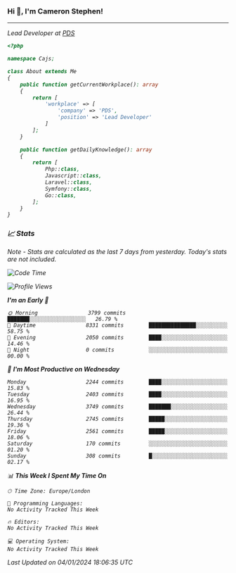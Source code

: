 ### Hi 👋, I'm Cameron Stephen!
<hr>
<p><em>Lead Developer at <a href="https://prindatasolutions.co.uk">PDS</a></p>


```php
<?php

namespace Cajs;

class About extends Me
{
    public function getCurrentWorkplace(): array
    {
        return [
            'workplace' => [
                'company' => 'PDS',
                'position' => 'Lead Developer'
            ]
        ];
    }

    public function getDailyKnowledge(): array
    {
        return [
            Php::class,
            Javascript::class,
            Laravel::class,
            Symfony::class,
            Go::class,
        ];
    }
}
```

### 📈 Stats
<p><em>Note - Stats are calculated as the last 7 days from yesterday. Today's stats are not included.</em></p>


<!--START_SECTION:waka-->
![Code Time](http://img.shields.io/badge/Code%20Time-3%2C644%20hrs%2014%20mins-blue)

![Profile Views](http://img.shields.io/badge/Profile%20Views-0-blue)

**I'm an Early 🐤** 

```text
🌞 Morning                3799 commits        ███████░░░░░░░░░░░░░░░░░░   26.79 % 
🌆 Daytime                8331 commits        ███████████████░░░░░░░░░░   58.75 % 
🌃 Evening                2050 commits        ████░░░░░░░░░░░░░░░░░░░░░   14.46 % 
🌙 Night                  0 commits           ░░░░░░░░░░░░░░░░░░░░░░░░░   00.00 % 
```
📅 **I'm Most Productive on Wednesday** 

```text
Monday                   2244 commits        ████░░░░░░░░░░░░░░░░░░░░░   15.83 % 
Tuesday                  2403 commits        ████░░░░░░░░░░░░░░░░░░░░░   16.95 % 
Wednesday                3749 commits        ███████░░░░░░░░░░░░░░░░░░   26.44 % 
Thursday                 2745 commits        █████░░░░░░░░░░░░░░░░░░░░   19.36 % 
Friday                   2561 commits        █████░░░░░░░░░░░░░░░░░░░░   18.06 % 
Saturday                 170 commits         ░░░░░░░░░░░░░░░░░░░░░░░░░   01.20 % 
Sunday                   308 commits         █░░░░░░░░░░░░░░░░░░░░░░░░   02.17 % 
```


📊 **This Week I Spent My Time On** 

```text
🕑︎ Time Zone: Europe/London

💬 Programming Languages: 
No Activity Tracked This Week

🔥 Editors: 
No Activity Tracked This Week

💻 Operating System: 
No Activity Tracked This Week
```


 Last Updated on 04/01/2024 18:06:35 UTC
<!--END_SECTION:waka-->
